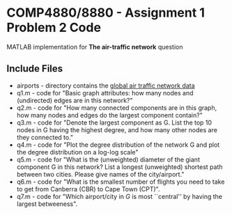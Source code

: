# COMP4880/8880 - Assignment 1 Problem 2 Code

MATLAB implementation for **The air-traffic network** question

## Include Files
- airports - directory contains the [global air traffic network data](https://seeslab.info/downloads/air-transportation-networks/)
- q1.m - code for "Basic graph attributes: how many nodes and (undirected) edges are in this network?"
- q2.m - code for "How many connected components are in this graph, how many nodes and edges do the largest component contain?"
- q3.m - code for "Denote the largest component as G. List the top 10 nodes in G having the highest degree, and how many other nodes are they connected to."
- q4.m - code for "Plot the degree distribution of the network G and plot the degree distribution on a log-log scale"
- q5.m - code for "What is the (unweighted) diameter of the giant component G in this network? List a longest (unweighted) shortest path between two cities. Please give names of the city/airport."
- q6.m - code for "What is the smallest number of flights you need to take to get from Canberra (CBR) to Cape Town (CPT)".
- q7.m - code for "Which airport/city in $G$ is most ``central'' by having the largest betweeness".